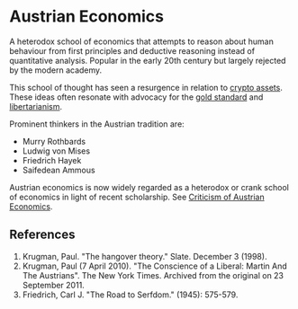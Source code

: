 # Austrian Economics
A heterodox school of economics that attempts to reason about human behaviour from first principles and deductive reasoning instead of quantitative analysis. Popular in the early 20th century but largely rejected by the modern academy. 

This school of thought has seen a resurgence in relation to [crypto assets](../cryptoasset.md). These ideas often resonate with advocacy for the [gold standard](../gold-standard.md) and [libertarianism](libertarianism.md).

Prominent thinkers in the Austrian tradition are:

* Murry Rothbards
* Ludwig von Mises
* Friedrich Hayek
* Saifedean Ammous

Austrian economics is now widely regarded as a heterodox or crank school of economics in light of recent scholarship. See [Criticism of Austrian Economics](https://en.wikipedia.org/wiki/Austrian_School#Criticism).

## References
1. Krugman, Paul. "The hangover theory." Slate. December 3 (1998).
1. Krugman, Paul (7 April 2010). "The Conscience of a Liberal: Martin And The Austrians". The New York Times. Archived from the original on 23 September 2011. 
1. Friedrich, Carl J. "The Road to Serfdom." (1945): 575-579.
